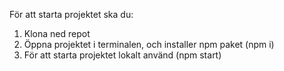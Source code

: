 För att starta projektet ska du:

1. Klona ned repot
2. Öppna projektet i terminalen, och installer npm paket (npm i)
3. För att starta projektet lokalt använd (npm start)

